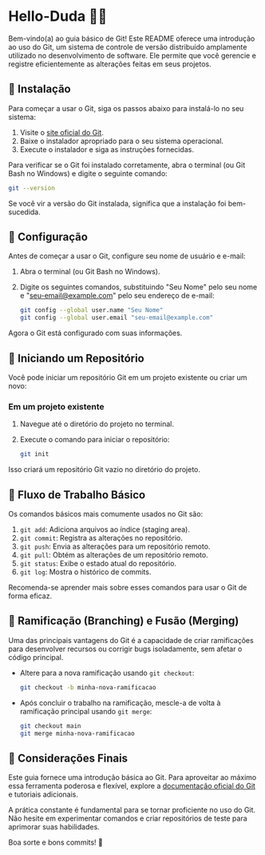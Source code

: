 # Hello-Duda 👋👋

Bem-vindo(a) ao guia básico de Git! Este README oferece uma introdução ao uso do Git, um sistema de controle de versão distribuído amplamente utilizado no desenvolvimento de software. Ele permite que você gerencie e registre eficientemente as alterações feitas em seus projetos.

## 📝 Instalação

Para começar a usar o Git, siga os passos abaixo para instalá-lo no seu sistema:

1. Visite o [site oficial do Git](https://git-scm.com/).
2. Baixe o instalador apropriado para o seu sistema operacional.
3. Execute o instalador e siga as instruções fornecidas.

Para verificar se o Git foi instalado corretamente, abra o terminal (ou Git Bash no Windows) e digite o seguinte comando:

```sh
git --version
```

Se você vir a versão do Git instalada, significa que a instalação foi bem-sucedida.

## 📝 Configuração

Antes de começar a usar o Git, configure seu nome de usuário e e-mail:

1. Abra o terminal (ou Git Bash no Windows).
2. Digite os seguintes comandos, substituindo "Seu Nome" pelo seu nome e "seu-email@example.com" pelo seu endereço de e-mail:

    ```sh
    git config --global user.name "Seu Nome"
    git config --global user.email "seu-email@example.com"
    ```

Agora o Git está configurado com suas informações.

## 📝 Iniciando um Repositório

Você pode iniciar um repositório Git em um projeto existente ou criar um novo:

### Em um projeto existente

1. Navegue até o diretório do projeto no terminal.
2. Execute o comando para iniciar o repositório:

    ```sh
    git init
    ```

Isso criará um repositório Git vazio no diretório do projeto.

## 📝 Fluxo de Trabalho Básico

Os comandos básicos mais comumente usados no Git são:

1. `git add`: Adiciona arquivos ao índice (staging area).
2. `git commit`: Registra as alterações no repositório.
3. `git push`: Envia as alterações para um repositório remoto.
4. `git pull`: Obtém as alterações de um repositório remoto.
5. `git status`: Exibe o estado atual do repositório.
6. `git log`: Mostra o histórico de commits.

Recomenda-se aprender mais sobre esses comandos para usar o Git de forma eficaz.

## 📝 Ramificação (Branching) e Fusão (Merging)

Uma das principais vantagens do Git é a capacidade de criar ramificações para desenvolver recursos ou corrigir bugs isoladamente, sem afetar o código principal. 

- Altere para a nova ramificação usando `git checkout`:

    ```sh
    git checkout -b minha-nova-ramificacao
    ```

- Após concluir o trabalho na ramificação, mescle-a de volta à ramificação principal usando `git merge`:

    ```sh
    git checkout main
    git merge minha-nova-ramificacao
    ```

## 📝 Considerações Finais

Este guia fornece uma introdução básica ao Git. Para aproveitar ao máximo essa ferramenta poderosa e flexível, explore a [documentação oficial do Git](https://git-scm.com/doc) e tutoriais adicionais.

A prática constante é fundamental para se tornar proficiente no uso do Git. Não hesite em experimentar comandos e criar repositórios de teste para aprimorar suas habilidades.

Boa sorte e bons commits! 🚀
